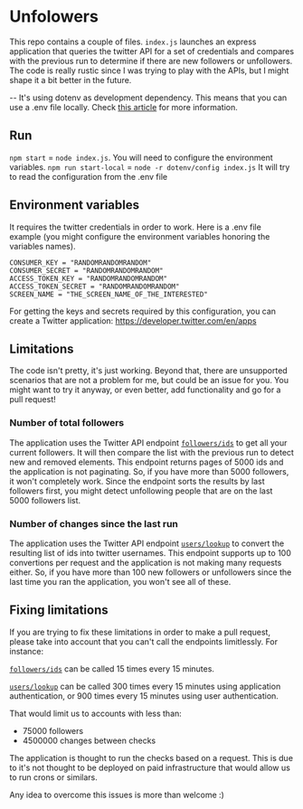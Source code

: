 # Unfolowers

This repo contains a couple of files. 
`index.js` launches an express application that queries the twitter API for a set of credentials and compares with the previous run to determine if there are new followers or unfollowers.
The code is really rustic since I was trying to play with the APIs, but I might shape it a bit better in the future.

--
It's using dotenv as development dependency. This means that you can use a .env file locally. Check [this article](https://medium.com/the-node-js-collection/making-your-node-js-work-everywhere-with-environment-variables-2da8cdf6e786) for more information.

## Run
`npm start` = `node index.js`. You will need to configure the environment variables.
`npm run start-local` = `node -r dotenv/config index.js` It will try to read the configuration from the .env file

## Environment variables
It requires the twitter credentials in order to work. Here is a .env file example (you might configure the environment variables honoring the variables names). 

```
CONSUMER_KEY = "RANDOMRANDOMRANDOM"
CONSUMER_SECRET = "RANDOMRANDOMRANDOM"
ACCESS_TOKEN_KEY = "RANDOMRANDOMRANDOM"
ACCESS_TOKEN_SECRET = "RANDOMRANDOMRANDOM"
SCREEN_NAME = "THE_SCREEN_NAME_OF_THE_INTERESTED"
```
For getting the keys and secrets required by this configuration, you can create a Twitter application: https://developer.twitter.com/en/apps


## Limitations
The code isn't pretty, it's just working. Beyond that, there are unsupported scenarios that are not a problem for me, but could be an issue for you. You might want to try it anyway, or even better, add functionality and go for a pull request!

### Number of total followers
The application uses the Twitter API endpoint [`followers/ids`](https://developer.twitter.com/en/docs/accounts-and-users/follow-search-get-users/api-reference/get-followers-ids.html) to get all your current followers. It will then compare the list with the previous run to detect new and removed elements. This endpoint returns pages of 5000 ids and the application is not paginating. So, if you have more than 5000 followers, it won't completely work. Since the endpoint sorts the results by last followers first, you might detect unfollowing people that are on the last 5000 followers list.

### Number of changes since the last run
The application uses the Twitter API endpoint [`users/lookup`](https://developer.twitter.com/en/docs/accounts-and-users/follow-search-get-users/api-reference/get-users-lookup) to convert the resulting list of ids into twitter usernames. This endpoint supports up to 100 convertions per request and the application is not making many requests either. So, if you have more than 100 new followers or unfollowers since the last time you ran the application, you won't see all of these.

## Fixing limitations
If you are trying to fix these limitations in order to make a pull request, please take into account that you can't call the endpoints limitlessly. For instance:

[`followers/ids`](https://developer.twitter.com/en/docs/accounts-and-users/follow-search-get-users/api-reference/get-followers-ids.html) can be called 15 times every 15 minutes.


[`users/lookup`](https://developer.twitter.com/en/docs/accounts-and-users/follow-search-get-users/api-reference/get-users-lookup) can be called 300 times every 15 minutes using application authentication, or 900 times every 15 minutes using user authentication.

That would limit us to accounts with less than:
- 75000 followers
- 4500000 changes between checks

The application is thought to run the checks based on a request. This is due to it's not thought to be deployed on paid infrastructure that would allow us to run crons or similars.

Any idea to overcome this issues is more than welcome :)